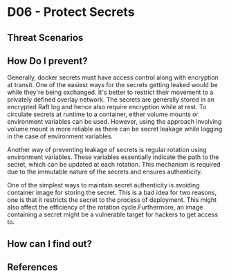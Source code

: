 # D06 - Protect Secrets


## Threat Scenarios

## How Do I prevent?
Generally, docker secrets must have access control along with encryption at transit. One of the easiest ways for the secrets getting leaked would be while they're being exchanged. It's better to restrict their movement to a privately defined overlay network. The secrets are generally stored in an encrypted Raft log and hence also require encryption while at rest. To circulate secrets at runtime to a container, either volume mounts or environment variables can be used. However, using the approach involving volume mount is more reliable as there can be secret leakage while logging in the case of environment
variables.

Another way of preventing leakage of secrets is regular rotation using environment variables. These variables essentially indicate the path to the secret, which can be updated at each rotation. This mechanism is required due to the immutable nature of the secrets and ensures
authenticity.

One of the simplest ways to maintain secret authenticity is avoiding container image for storing the secret. This is a bad idea for two reasons, one is that it restricts the secret to the process of deployment. This might also affect the efficiency of the rotation cycle.Furthermore, an image containing a secret might be a vulnerable target for hackers to get 
access to.
## How can I find out?

## References


